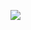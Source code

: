 ![](https://user-images.githubusercontent.com/61173053/84584974-6eb33180-add8-11ea-8fb2-69b6d5b641e7.png)